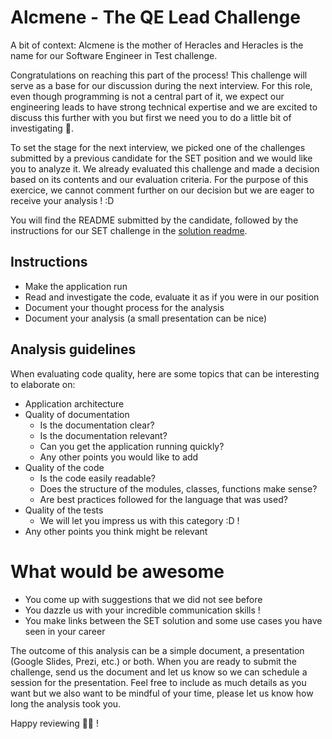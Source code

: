 # Alcmene - **The QE Lead Challenge**

A bit of context: Alcmene is the mother of Heracles and Heracles is the name for our Software Engineer in Test challenge.

Congratulations on reaching this part of the process! This challenge will serve as a base for our discussion during the next interview.
For this role, even though programming is not a central part of it, we expect our engineering leads to have strong technical expertise and we are excited to discuss this further with you but first we need you to do a little bit of investigating 🔎.

To set the stage for the next interview, we picked one of the challenges submitted by a previous candidate for the SET position and we would like you to analyze it. We already evaluated this challenge and made a decision based on its contents and our evaluation criteria. For the purpose of this exercice, we cannot comment further on our decision but we are eager to receive your analysis ! :D

You will find the README submitted by the candidate, followed by the instructions for our SET challenge in the [solution readme](./SOLUTION_README.md).

## Instructions
- Make the application run
- Read and investigate the code, evaluate it as if you were in our position
- Document your thought process for the analysis
- Document your analysis (a small presentation can be nice)

## Analysis guidelines
When evaluating code quality, here are some topics that can be interesting to elaborate on:

- Application architecture
- Quality of documentation
   - Is the documentation clear?
   - Is the documentation relevant?
   - Can you get the application running quickly?
   - Any other points you would like to add
- Quality of the code
   - Is the code easily readable?
   - Does the structure of the modules, classes, functions make sense?
   - Are best practices followed for the language that was used?
- Quality of the tests
   - We will let you impress us with this category :D !
- Any other points you think might be relevant

# What would be awesome
- You come up with suggestions that we did not see before
- You dazzle us with your incredible communication skills !
- You make links between the SET solution and some use cases you have seen in your career

The outcome of this analysis can be a simple document, a presentation (Google Slides, Prezi, etc.) or both. When you are ready to submit the challenge, send us the document and let us know so we can schedule a session for the presentation. Feel free to include as much details as you want but we also want to be mindful of your time, please let us know how long the analysis took you.

Happy reviewing 🚀🔎 !
